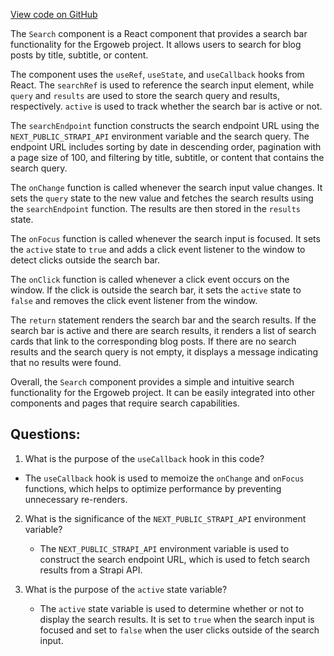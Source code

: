 [View code on GitHub](https://github.com/ergoplatform/ergoweb/components/Search.tsx)

The `Search` component is a React component that provides a search bar functionality for the Ergoweb project. It allows users to search for blog posts by title, subtitle, or content. 

The component uses the `useRef`, `useState`, and `useCallback` hooks from React. The `searchRef` is used to reference the search input element, while `query` and `results` are used to store the search query and results, respectively. `active` is used to track whether the search bar is active or not.

The `searchEndpoint` function constructs the search endpoint URL using the `NEXT_PUBLIC_STRAPI_API` environment variable and the search query. The endpoint URL includes sorting by date in descending order, pagination with a page size of 100, and filtering by title, subtitle, or content that contains the search query.

The `onChange` function is called whenever the search input value changes. It sets the `query` state to the new value and fetches the search results using the `searchEndpoint` function. The results are then stored in the `results` state.

The `onFocus` function is called whenever the search input is focused. It sets the `active` state to `true` and adds a click event listener to the window to detect clicks outside the search bar.

The `onClick` function is called whenever a click event occurs on the window. If the click is outside the search bar, it sets the `active` state to `false` and removes the click event listener from the window.

The `return` statement renders the search bar and the search results. If the search bar is active and there are search results, it renders a list of search cards that link to the corresponding blog posts. If there are no search results and the search query is not empty, it displays a message indicating that no results were found.

Overall, the `Search` component provides a simple and intuitive search functionality for the Ergoweb project. It can be easily integrated into other components and pages that require search capabilities.
## Questions: 
 1. What is the purpose of the `useCallback` hook in this code?
   - The `useCallback` hook is used to memoize the `onChange` and `onFocus` functions, which helps to optimize performance by preventing unnecessary re-renders.

2. What is the significance of the `NEXT_PUBLIC_STRAPI_API` environment variable?
   - The `NEXT_PUBLIC_STRAPI_API` environment variable is used to construct the search endpoint URL, which is used to fetch search results from a Strapi API.

3. What is the purpose of the `active` state variable?
   - The `active` state variable is used to determine whether or not to display the search results. It is set to `true` when the search input is focused and set to `false` when the user clicks outside of the search input.